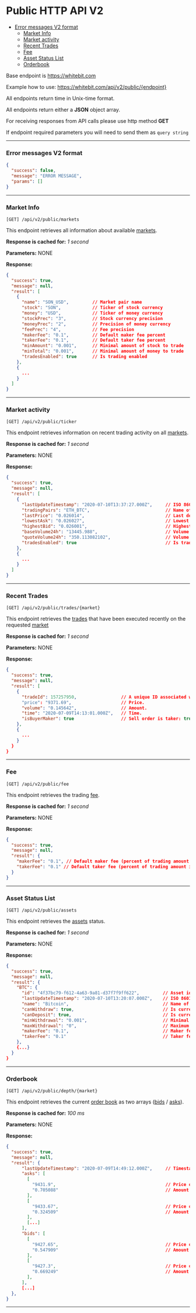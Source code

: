 # Public HTTP API V2

- [Error messages V2 format](#error-messages-v2-format)
  - [Market Info](#market-info)
  - [Market activity](#market-activity)
  - [Recent Trades](#recent-trades)
  - [Fee](#fee)
  - [Asset Status List](#asset-status-list)
  - [Orderbook](#orderbook)

Base endpoint is https://whitebit.com

Example how to use: https://whitebit.com/api/v2/public/{endpoint}

All endpoints return time in Unix-time format.

All endpoints return either a **JSON** object array.

For receiving responses from API calls please use http method **GET**

If endpoint required parameters you will need to send them as `query string`

---

### Error messages V2 format

```json
{
  "success": false,
  "message": "ERROR MESSAGE",
  "params": []
}
```

---

### Market Info

```
[GET] /api/v2/public/markets
```

This endpoint retrieves all information about available [markets](./../glossary.md#market).

**Response is cached for:**
_1 second_

**Parameters:**
NONE

**Response:**

```json
{
  "success": true,
  "message": null,
  "result": [
    {
      "name": "SON_USD",         // Market pair name
      "stock": "SON",            // Ticker of stock currency
      "money": "USD",            // Ticker of money currency
      "stockPrec": "3",          // Stock currency precision
      "moneyPrec": "2",          // Precision of money currency
      "feePrec": "4",            // Fee precision
      "makerFee": "0.1",         // Default maker fee percent
      "takerFee": "0.1",         // Default taker fee percent
      "minAmount": "0.001",      // Minimal amount of stock to trade
      "minTotal": "0.001",       // Minimal amount of money to trade
      "tradesEnabled": true      // Is trading enabled
    },
    {
      ...
    }
  ]
}
```

---

### Market activity

```
[GET] /api/v2/public/ticker
```

This endpoint retrieves information on recent trading activity on all [markets](./../glossary.md#market).

**Response is cached for:**
_1 second_

**Parameters:**
NONE

**Response:**

```json
{
  "success": true,
  "message": null,
  "result": [
    {
      "lastUpdateTimestamp": "2020-07-10T13:37:27.000Z",     // ISO 8601 time format of last update
      "tradingPairs": "ETH_BTC",                             // Name of market pair
      "lastPrice": "0.026014",                               // Last deal price
      "lowestAsk": "0.026027",                               // Lowest ask price
      "highestBid": "0.026001",                              // Highest bid price
      "baseVolume24h": "13445.988",                          // Volume in stock currency
      "quoteVolume24h": "350.113082102",                     // Volume in money currency
      "tradesEnabled": true                                  // Is trading enabled on exchange
    },
    {
      ...
    }
  ]
}
```

---

### Recent Trades

```
[GET] /api/v2/public/trades/{market}
```

This endpoint retrieves the [trades](./../glossary.md#deal-trade) that have been executed recently on the requested [market](./../glossary.md#market)

**Response is cached for:**
_1 second_

**Parameters:**
NONE

**Response:**

```json
{
  "success": true,
  "message": null,
  "result": [
    {
      "tradeId": 157257950,                 // A unique ID associated with the trade for the currency pair transaction Note: Unix timestamp does not qualify as trade_id.
      "price": "9371.69",                   // Price.
      "volume": "0.145642",                 // Amount.
      "time": "2020-07-09T14:13:01.000Z",   // Time.
      "isBuyerMaker": true                  // Sell order is taker: true, Buy order is taker: false
    },
    {
      ...
    }
  }
}
```

---

### Fee

```
[GET] /api/v2/public/fee
```

This endpoint retrieves the trading [fee](./../glossary.md#fee).

**Response is cached for:**
_1 second_

**Parameters:**
NONE

**Response:**

```json
{
  "success": true,
  "message": null,
  "result": {
    "makerFee": "0.1", // Default maker fee (percent of trading amount in money currency)
    "takerFee": "0.1" // Default taker fee (percent of trading amount in money currency)
  }
}
```

---

### Asset Status List

```
[GET] /api/v2/public/assets
```

This endpoint retrieves the [assets](./../glossary.md#assets) status.

**Response is cached for:**
_1 second_

**Parameters:**
NONE

**Response:**

```json
{
  "success": true,
  "message": null,
  "result": {
    "BTC": {
      "id": "4f37bc79-f612-4a63-9a81-d37f7f9ff622",         // Asset id
      "lastUpdateTimestamp": "2020-07-10T13:20:07.000Z",    // ISO 8601 time format of last update
      "name": "Bitcoin",                                    // Name of currency
      "canWithdraw": true,                                  // Is currency withdrawable
      "canDeposit": true,                                   // Is currency depositable
      "minWithdrawal": "0.001",                             // Minimal amount to withdraw
      "maxWithdrawal": "0",                                 // Maximum amount to withdraw
      "makerFee": "0.1",                                    // Maker fee for currency
      "takerFee": "0.1"                                     // Taker fee for currency
    },
    {...}
  }
}
```

---

### Orderbook

```
[GET] /api/v2/public/depth/{market}
```

This endpoint retrieves the current [order book](../glossary.md#order-book) as two arrays ([bids](./../glossary.md#bid) / [asks](./../glossary.md#ask)).

**Response is cached for:**
_100 ms_

**Parameters:**
NONE

**Response:**

```json
{
  "success": true,
  "message": null,
  "result": {
      "lastUpdateTimestamp": "2020-07-09T14:49:12.000Z",     // Timestamp of last update
      "asks": [
        [
          "9431.9",                                          // Price of lowest ask
          "0.705088"                                         // Amount of lowest ask
        ],
        [
          "9433.67",                                         // Price of the next ask
          "0.324509"                                         // Amount of the next ask
        ],
        [...]
      ],
      "bids": [
        [
          "9427.65",                                         // Price of highest bid
          "0.547909"                                         // Amount of highest bid
        ],
        [
          "9427.3",                                          // Price of next bid
          "0.669249"                                         // Amount of next bid
        ],
      ],
      [...]
  },
}
```

---
